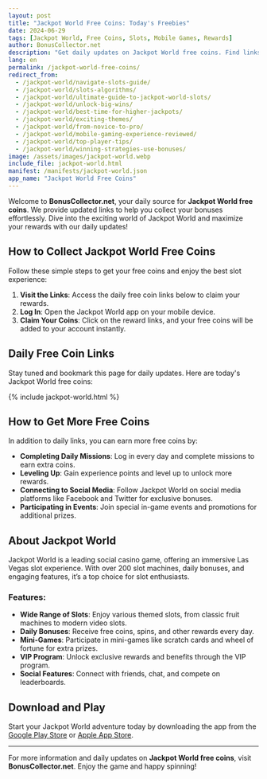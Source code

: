 ```yaml
---
layout: post
title: "Jackpot World Free Coins: Today's Freebies"
date: 2024-06-29
tags: [Jackpot World, Free Coins, Slots, Mobile Games, Rewards]
author: BonusCollector.net
description: "Get daily updates on Jackpot World free coins. Find links to collect your rewards and maximize your Jackpot World experience."
lang: en
permalink: /jackpot-world-free-coins/
redirect_from:
  - /jackpot-world/navigate-slots-guide/
  - /jackpot-world/slots-algorithms/
  - /jackpot-world/ultimate-guide-to-jackpot-world-slots/
  - /jackpot-world/unlock-big-wins/
  - /jackpot-world/best-time-for-higher-jackpots/
  - /jackpot-world/exciting-themes/
  - /jackpot-world/from-novice-to-pro/
  - /jackpot-world/mobile-gaming-experience-reviewed/
  - /jackpot-world/top-player-tips/
  - /jackpot-world/winning-strategies-use-bonuses/
image: /assets/images/jackpot-world.webp
include_file: jackpot-world.html
manifest: /manifests/jackpot-world.json
app_name: "Jackpot World Free Coins"
---
```


Welcome to **BonusCollector.net**, your daily source for **Jackpot World free coins**. We provide updated links to help you collect your bonuses effortlessly. Dive into the exciting world of Jackpot World and maximize your rewards with our daily updates!

## How to Collect Jackpot World Free Coins

Follow these simple steps to get your free coins and enjoy the best slot experience:

1. **Visit the Links**: Access the daily free coin links below to claim your rewards.
2. **Log In**: Open the Jackpot World app on your mobile device.
3. **Claim Your Coins**: Click on the reward links, and your free coins will be added to your account instantly.

## Daily Free Coin Links

Stay tuned and bookmark this page for daily updates. Here are today's Jackpot World free coins:

{% include jackpot-world.html %}

## How to Get More Free Coins

In addition to daily links, you can earn more free coins by:

- **Completing Daily Missions**: Log in every day and complete missions to earn extra coins.
- **Leveling Up**: Gain experience points and level up to unlock more rewards.
- **Connecting to Social Media**: Follow Jackpot World on social media platforms like Facebook and Twitter for exclusive bonuses.
- **Participating in Events**: Join special in-game events and promotions for additional prizes.

## About Jackpot World

Jackpot World is a leading social casino game, offering an immersive Las Vegas slot experience. With over 200 slot machines, daily bonuses, and engaging features, it’s a top choice for slot enthusiasts.

### Features:
- **Wide Range of Slots**: Enjoy various themed slots, from classic fruit machines to modern video slots.
- **Daily Bonuses**: Receive free coins, spins, and other rewards every day.
- **Mini-Games**: Participate in mini-games like scratch cards and wheel of fortune for extra prizes.
- **VIP Program**: Unlock exclusive rewards and benefits through the VIP program.
- **Social Features**: Connect with friends, chat, and compete on leaderboards.

## Download and Play

Start your Jackpot World adventure today by downloading the app from the [Google Play Store](https://play.google.com) or [Apple App Store](https://apps.apple.com).

---

For more information and daily updates on **Jackpot World free coins**, visit **BonusCollector.net**. Enjoy the game and happy spinning!